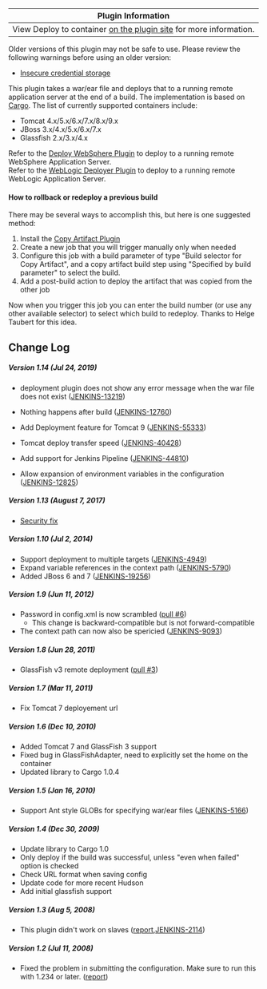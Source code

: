 | Plugin Information                                                                                     |
|--------------------------------------------------------------------------------------------------------|
| View Deploy to container [on the plugin site](https://plugins.jenkins.io/deploy) for more information. |

Older versions of this plugin may not be safe to use. Please review the
following warnings before using an older version:

-   [Insecure credential
    storage](https://jenkins.io/security/advisory/2017-08-07/)

This plugin takes a war/ear file and deploys that to a running remote
application server at the end of a build. The implementation is based on
[Cargo](http://cargo.codehaus.org/). The list of currently supported
containers include:

-   Tomcat 4.x/5.x/6.x/7.x/8.x/9.x
-   JBoss 3.x/4.x/5.x/6.x/7.x
-   Glassfish 2.x/3.x/4.x

Refer to the [Deploy WebSphere
Plugin](http://wiki.jenkins-ci.org/display/HUDSON/Deploy+WebSphere+Plugin)
to deploy to a running remote WebSphere Application Server.  
Refer to the [WebLogic Deployer
Plugin](https://wiki.jenkins-ci.org/display/JENKINS/WebLogic+Deployer+Plugin)
to deploy to a running remote WebLogic Application Server.

#### How to rollback or redeploy a previous build

There may be several ways to accomplish this, but here is one suggested
method:

1.  Install the [Copy Artifact
    Plugin](http://localhost:8085/display/JENKINS/Copy+Artifact+Plugin)
2.  Create a new job that you will trigger manually only when needed
3.  Configure this job with a build parameter of type "Build selector
    for Copy Artifact", and a copy artifact build step using "Specified
    by build parameter" to select the build.
4.  Add a post-build action to deploy the artifact that was copied from
    the other job

Now when you trigger this job you can enter the build number (or use any
other available selector) to select which build to redeploy. Thanks to
Helge Taubert for this idea.

## Change Log

##### Version 1.14 (Jul 24, 2019)

-   deployment plugin does not show any error message when the war file
    does not exist
    ([JENKINS-13219](https://issues.jenkins-ci.org/browse/JENKINS-13219))

-   Nothing happens after build
    ([JENKINS-12760](https://issues.jenkins-ci.org/browse/JENKINS-12760))

-   Add Deployment feature for Tomcat 9
    ([JENKINS-55333](https://issues.jenkins-ci.org/browse/JENKINS-55333))

-   Tomcat deploy transfer speed
    ([JENKINS-40428](https://issues.jenkins-ci.org/browse/JENKINS-40428))

-   Add support for Jenkins Pipeline
    ([JENKINS-44810](https://issues.jenkins-ci.org/browse/JENKINS-44810))

-   Allow expansion of environment variables in the configuration
    ([JENKINS-12825](https://issues.jenkins-ci.org/browse/JENKINS-12825))

##### Version 1.13 (August 7, 2017)

-   [Security
    fix](https://jenkins.io/security/advisory/2017-08-07/#deploy-to-container-plugin-stored-plain-text-passwords-in-job-configuration)

##### Version 1.10 (Jul 2, 2014)

-   Support deployment to multiple targets
    ([JENKINS-4949](https://issues.jenkins-ci.org/browse/JENKINS-4949))
-   Expand variable references in the context path
    ([JENKINS-5790](https://issues.jenkins-ci.org/browse/JENKINS-5790))
-   Added JBoss 6 and 7
    ([JENKINS-19256](https://issues.jenkins-ci.org/browse/JENKINS-19256))

##### Version 1.9 (Jun 11, 2012)

-   Password in config.xml is now scrambled ([pull
    \#6](https://github.com/jenkinsci/deploy-plugin/pull/6))
    -   This change is backward-compatible but is not forward-compatible
-   The context path can now also be spericied
    ([JENKINS-9093](https://issues.jenkins-ci.org/browse/JENKINS-9093))

##### Version 1.8 (Jun 28, 2011)

-   GlassFish v3 remote deployment ([pull
    \#3](https://github.com/jenkinsci/deploy-plugin/pull/3))

##### Version 1.7 (Mar 11, 2011)

-   Fix Tomcat 7 deployement url

##### Version 1.6 (Dec 10, 2010)

-   Added Tomcat 7 and GlassFish 3 support
-   Fixed bug in GlassFishAdapter, need to explicitly set the home on
    the container
-   Updated library to Cargo 1.0.4

##### Version 1.5 (Jan 16, 2010)

-   Support Ant style GLOBs for specifying war/ear files
    ([JENKINS-5166](https://issues.jenkins-ci.org/browse/JENKINS-5166))

##### Version 1.4 (Dec 30, 2009)

-   Update library to Cargo 1.0
-   Only deploy if the build was successful, unless "even when failed"
    option is checked
-   Check URL format when saving config
-   Update code for more recent Hudson
-   Add initial glassfish support

##### Version 1.3 (Aug 5, 2008)

-   This plugin didn't work on slaves
    ([report](http://www.nabble.com/Tomcat-deploy-fails-on-slave-agent-%28%27Deploy-war-to-container%27-action%29-td18747851.html),[JENKINS-2114](https://issues.jenkins-ci.org/browse/JENKINS-2114))

##### Version 1.2 (Jul 11, 2008)

-   Fixed the problem in submitting the configuration. Make sure to run
    this with 1.234 or later.
    ([report](http://www.nabble.com/Error-saving-on-%22Deploy-war-to-a-container%22-td18387294.html))
